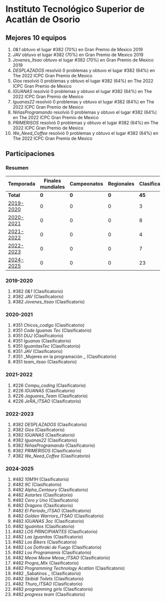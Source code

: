 # Instituto Tecnológico Superior de Acatlán de Osorio

## Mejores 10 equipos

1. _0&1_ obtuvo el lugar #382 (70%) en Gran Premio de Mexico 2019
1. _JAV_ obtuvo el lugar #382 (70%) en Gran Premio de Mexico 2019
1. _Jovenes_Itsao_ obtuvo el lugar #382 (70%) en Gran Premio de Mexico 2019
1. _DESPLAZADOS_ resolvió 0 problemas y obtuvo el lugar #382 (64%) en The 2022 ICPC Gran Premio de Mexico
1. _Gios_ resolvió 0 problemas y obtuvo el lugar #382 (64%) en The 2022 ICPC Gran Premio de Mexico
1. _IGUANAS_ resolvió 0 problemas y obtuvo el lugar #382 (64%) en The 2022 ICPC Gran Premio de Mexico
1. _Iguanas22_ resolvió 0 problemas y obtuvo el lugar #382 (64%) en The 2022 ICPC Gran Premio de Mexico
1. _NiñasProgramando_ resolvió 0 problemas y obtuvo el lugar #382 (64%) en The 2022 ICPC Gran Premio de Mexico
1. _PRIMERISOS_ resolvió 0 problemas y obtuvo el lugar #382 (64%) en The 2022 ICPC Gran Premio de Mexico
1. _We_Need_Coffee_ resolvió 0 problemas y obtuvo el lugar #382 (64%) en The 2022 ICPC Gran Premio de Mexico

## Participaciones

### Resumen

| Temporada | Finales mundiales | Campeonatos | Regionales | Clasificatorios | Equipos |
| --- | --- | --- | --- | --- | --- |
| **Total** | **0** | **0** | **0** | **45** | **45** |
| [2019-2020](#2019-2020) | 0 | 0 | 0 | 3 | 3 |
| [2020-2021](#2020-2021) | 0 | 0 | 0 | 8 | 8 |
| [2021-2022](#2021-2022) | 0 | 0 | 0 | 4 | 4 |
| [2022-2023](#2022-2023) | 0 | 0 | 0 | 7 | 7 |
| [2024-2025](#2024-2025) | 0 | 0 | 0 | 23 | 23 |

### 2019-2020

1. #382 _0&1_ (Clasificatorio)
1. #382 _JAV_ (Clasificatorio)
1. #382 _Jovenes_Itsao_ (Clasificatorio)

### 2020-2021

1. #351 _Chicos_codigo_ (Clasificatorio)
1. #351 _Code Iguanas Tec_ (Clasificatorio)
1. #351 _DUJ_ (Clasificatorio)
1. #351 _Iguanas_ (Clasificatorio)
1. #351 _IguanitasTec_ (Clasificatorio)
1. #351 _JAV_ (Clasificatorio)
1. #351 _Mujeres en la programación _ (Clasificatorio)
1. #351 _team_itsao_ (Clasificatorio)

### 2021-2022

1. #226 _Compu_coding_ (Clasificatorio)
1. #226 _IGUANAS_ (Clasificatorio)
1. #226 _Jaguares_Team_ (Clasificatorio)
1. #226 _JeRA_ITSAO_ (Clasificatorio)

### 2022-2023

1. #382 _DESPLAZADOS_ (Clasificatorio)
1. #382 _Gios_ (Clasificatorio)
1. #382 _IGUANAS_ (Clasificatorio)
1. #382 _Iguanas22_ (Clasificatorio)
1. #382 _NiñasProgramando_ (Clasificatorio)
1. #382 _PRIMERISOS_ (Clasificatorio)
1. #382 _We_Need_Coffee_ (Clasificatorio)

### 2024-2025

1. #482 _10M1H_ (Clasificatorio)
1. #482 _9C_ (Clasificatorio)
1. #482 _Alpha_Centaury_ (Clasificatorio)
1. #482 _Astartes_ (Clasificatorio)
1. #482 _Cero y Uno_ (Clasificatorio)
1. #482 _Dragons_ (Clasificatorio)
1. #482 _El Periodo_ITSAO_ (Clasificatorio)
1. #482 _Golden Warriors_ITSAO_ (Clasificatorio)
1. #482 _IGUANAS 3oc_ (Clasificatorio)
1. #482 _Iguanitos_ (Clasificatorio)
1. #482 _LOS PRINCIPIANTES_ (Clasificatorio)
1. #482 _Las Iguanitas_ (Clasificatorio)
1. #482 _Los Bikers_ (Clasificatorio)
1. #482 _Los Dothraki de Fuego_ (Clasificatorio)
1. #482 _Los Programamis_ (Clasificatorio)
1. #482 _Meow Meow Meow_ITSAO_ (Clasificatorio)
1. #482 _Progra_Mix_ (Clasificatorio)
1. #482 _Programming Technology Acatlan_ (Clasificatorio)
1. #482 _Sabatinos _ (Clasificatorio)
1. #482 _Skibidi Toilets_ (Clasificatorio)
1. #482 _Thuro_ITSAO_ (Clasificatorio)
1. #482 _programming girls_ (Clasificatorio)
1. #482 _progress team_ (Clasificatorio)



